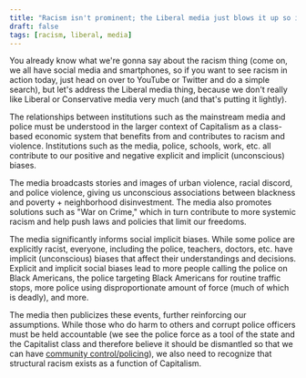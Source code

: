 ```yaml
---
title: "Racism isn't prominent; the Liberal media just blows it up so it seems that way to push their anti-cop agenda."
draft: false
tags: [racism, liberal, media]
---
```


You already know what we're gonna say about the racism thing (come on, we all have social media and smartphones, so if you want to see racism in action today, just head on over to YouTube or Twitter and do a simple search), but let's address the Liberal media thing, because we don't really like Liberal or Conservative media very much (and that's putting it lightly).  
  
The relationships between institutions such as the mainstream media and police must be understood in the larger context of Capitalism as a class-based economic system that benefits from and contributes to racism and violence. Institutions such as the media, police, schools, work, etc. all contribute to our positive and negative explicit and implicit (unconscious) biases.  
  
The media broadcasts stories and images of urban violence, racial discord, and police violence, giving us unconscious associations between blackness and poverty + neighborhood disinvestment. The media also promotes solutions such as "War on Crime," which in turn contribute to more systemic racism and help push laws and policies that limit our freedoms.  
  
The media significantly informs social implicit biases. While some police are explicitly racist, everyone, including the police, teachers, doctors, etc. have implicit (unconscious) biases that affect their understandings and decisions. Explicit and implicit social biases lead to more people calling the police on Black Americans, the police targeting Black Americans for routine traffic stops, more police using disproportionate amount of force (much of which is deadly), and more.  
  
The media then publicizes these events, further reinforcing our assumptions. While those who do harm to others and corrupt police officers must be held accountable (we see the police force as a tool of the state and the Capitalist class and therefore believe it should be dismantled so that we can have [community control/policing](https://komun-academy.com/2018/08/08/hpc-the-future-of-community-justice-peace-and-security/)), we also need to recognize that structural racism exists as a function of Capitalism.

